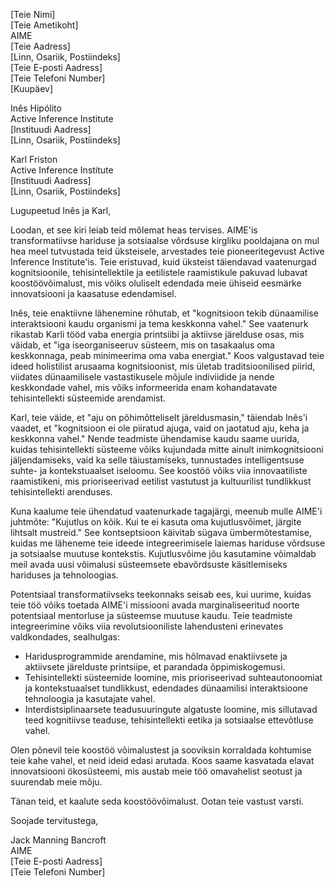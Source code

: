 [Teie Nimi]  
[Teie Ametikoht]  
AIME  
[Teie Aadress]  
[Linn, Osariik, Postiindeks]  
[Teie E-posti Aadress]  
[Teie Telefoni Number]  
[Kuupäev]  

Inês Hipólito  
Active Inference Institute  
[Instituudi Aadress]  
[Linn, Osariik, Postiindeks]  

Karl Friston  
Active Inference Institute  
[Instituudi Aadress]  
[Linn, Osariik, Postiindeks]  

Lugupeetud Inês ja Karl,

Loodan, et see kiri leiab teid mõlemat heas tervises. AIME'is transformatiivse hariduse ja sotsiaalse võrdsuse kirgliku pooldajana on mul hea meel tutvustada teid üksteisele, arvestades teie pioneeritegevust Active Inference Institute'is. Teie eristuvad, kuid üksteist täiendavad vaatenurgad kognitsioonile, tehisintellektile ja eetilistele raamistikule pakuvad lubavat koostöövõimalust, mis võiks oluliselt edendada meie ühiseid eesmärke innovatsiooni ja kaasatuse edendamisel.

Inês, teie enaktiivne lähenemine rõhutab, et "kognitsioon tekib dünaamilise interaktsiooni kaudu organismi ja tema keskkonna vahel." See vaatenurk rikastab Karli tööd vaba energia printsiibi ja aktiivse järelduse osas, mis väidab, et "iga iseorganiseeruv süsteem, mis on tasakaalus oma keskkonnaga, peab minimeerima oma vaba energiat." Koos valgustavad teie ideed holistilist arusaama kognitsioonist, mis ületab traditsioonilised piirid, viidates dünaamilisele vastastikusele mõjule indiviidide ja nende keskkondade vahel, mis võiks informeerida enam kohandatavate tehisintellekti süsteemide arendamist.

Karl, teie väide, et "aju on põhimõtteliselt järeldusmasin," täiendab Inês'i vaadet, et "kognitsioon ei ole piiratud ajuga, vaid on jaotatud aju, keha ja keskkonna vahel." Nende teadmiste ühendamise kaudu saame uurida, kuidas tehisintellekti süsteeme võiks kujundada mitte ainult inimkognitsiooni jäljendamiseks, vaid ka selle täiustamiseks, tunnustades intelligentsuse suhte- ja kontekstuaalset iseloomu. See koostöö võiks viia innovaatiliste raamistikeni, mis prioriseerivad eetilist vastutust ja kultuurilist tundlikkust tehisintellekti arenduses.

Kuna kaalume teie ühendatud vaatenurkade tagajärgi, meenub mulle AIME'i juhtmõte: "Kujutlus on kõik. Kui te ei kasuta oma kujutlusvõimet, järgite lihtsalt mustreid." See kontseptsioon käivitab sügava ümbermõtestamise, kuidas me läheneme teie ideede integreerimisele laiemas hariduse võrdsuse ja sotsiaalse muutuse kontekstis. Kujutlusvõime jõu kasutamine võimaldab meil avada uusi võimalusi süsteemsete ebavõrdsuste käsitlemiseks hariduses ja tehnoloogias.

Potentsiaal transformatiivseks teekonnaks seisab ees, kui uurime, kuidas teie töö võiks toetada AIME'i missiooni avada marginaliseeritud noorte potentsiaal mentorluse ja süsteemse muutuse kaudu. Teie teadmiste integreerimine võiks viia revolutsiooniliste lahendusteni erinevates valdkondades, sealhulgas:

- Haridusprogrammide arendamine, mis hõlmavad enaktiivsete ja aktiivsete järelduste printsiipe, et parandada õppimiskogemusi.
- Tehisintellekti süsteemide loomine, mis prioriseerivad suhteautonoomiat ja kontekstuaalset tundlikkust, edendades dünaamilisi interaktsioone tehnoloogia ja kasutajate vahel.
- Interdistsiplinaarsete teadusuuringute algatuste loomine, mis sillutavad teed kognitiivse teaduse, tehisintellekti eetika ja sotsiaalse ettevõtluse vahel.

Olen põnevil teie koostöö võimalustest ja sooviksin korraldada kohtumise teie kahe vahel, et neid ideid edasi arutada. Koos saame kasvatada elavat innovatsiooni ökosüsteemi, mis austab meie töö omavahelist seotust ja suurendab meie mõju.

Tänan teid, et kaalute seda koostöövõimalust. Ootan teie vastust varsti.

Soojade tervitustega,

Jack Manning Bancroft  
AIME  
[Teie E-posti Aadress]  
[Teie Telefoni Number]